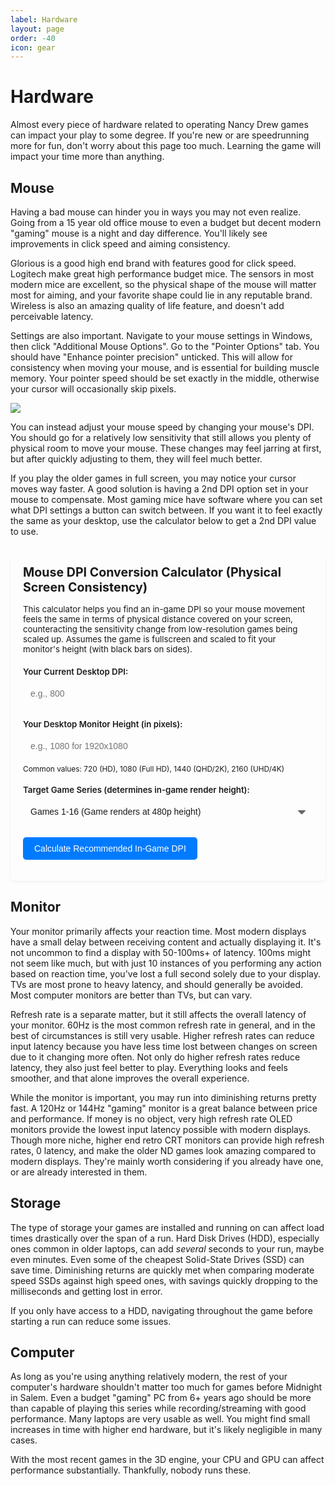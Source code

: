 ```yaml
---
label: Hardware
layout: page
order: -40
icon: gear
---
```


# Hardware

Almost every piece of hardware related to operating Nancy Drew games can impact your play to some degree. If you're new or are speedrunning more for fun, don't worry about this page too much. Learning the game will impact your time more than anything.

## Mouse

Having a bad mouse can hinder you in ways you may not even realize. Going from a 15 year old office mouse to even a budget but decent modern "gaming" mouse is a night and day difference. You'll likely see improvements in click speed and aiming consistency.

Glorious is a good high end brand with features good for click speed. Logitech make great high performance budget mice. The sensors in most modern mice are excellent, so the physical shape of the mouse will matter most for aiming, and your favorite shape could lie in any reputable brand. Wireless is also an amazing quality of life feature, and doesn't add perceivable latency.

Settings are also important. Navigate to your mouse settings in Windows, then click "Additional Mouse Options". Go to the "Pointer Options" tab. You should have "Enhance pointer precision" unticked. This will allow for consistency when moving your mouse, and is essential for building muscle memory. Your pointer speed should be set exactly in the middle, otherwise your cursor will occasionally skip pixels. 

![](/images/hardware/mouseproperties.avif)

You can instead adjust your mouse speed by changing your mouse's DPI. You should go for a relatively low sensitivity that still allows you plenty of physical room to move your mouse. These changes may feel jarring at first, but after quickly adjusting to them, they will feel much better.

If you play the older games in full screen, you may notice your cursor moves way faster. A good solution is having a 2nd DPI option set in your mouse to compensate. Most gaming mice have software where you can set what DPI settings a button can switch between. If you want it to feel exactly the same as your desktop, use the calculator below to get a 2nd DPI value to use.

<style>
    .dpi-calculator-container {
        background-color: var(--color-background-offset);
        border: 1px solid var(--color-border);
        color: var(--color-text);
        padding: 20px;
        border-radius: 8px;
        margin-top: 25px;
        margin-bottom: 25px;
        box-shadow: 0 2px 4px rgba(0,0,0,0.05);
    }

    .dpi-calculator-container h3 {
        margin-top: 0;
        margin-bottom: 15px;
        color: var(--color-heading);
        font-size: 1.4em;
    }
    
    .dpi-calculator-container p.description {
        margin-bottom: 20px;
        font-size: 0.95em;
        color: var(--color-text-light);
    }

    .dpi-calculator-input-group {
        margin-bottom: 18px;
    }

    .dpi-calculator-input-group label {
        display: block;
        margin-bottom: 6px;
        font-weight: 600;
        color: var(--color-text);
        font-size: 0.95em;
    }

    .dpi-calculator-container input[type="number"],
    .dpi-calculator-container select {
        width: 100%;
        padding: 12px;
        border: 1px solid var(--color-input-border);
        border-radius: 5px;
        box-sizing: border-box;
        font-size: 1em;
        background-color: var(--color-input-background);
        color: var(--color-input-text);
        min-height: 44px;
        line-height: 1.4;
    }
    
    .dpi-calculator-container select {
        appearance: none;
        -webkit-appearance: none;
        -moz-appearance: none;
        background-image: var(--select-arrow-light);
        background-repeat: no-repeat;
        background-position: right 12px center;
        background-size: 12px;
        padding-right: 36px;
    }

    /* Define arrow images as CSS variables that Retype can override */
    :root {
        --select-arrow-light: url('data:image/svg+xml;charset=US-ASCII,%3Csvg%20xmlns%3D%22http%3A%2F%2Fwww.w3.org%2F2000%2Fsvg%22%20width%3D%22292.4%22%20height%3D%22292.4%22%3E%3Cpath%20fill%3D%22%23666666%22%20d%3D%22M287%2069.4a17.6%2017.6%200%200%200-13-5.4H18.4c-5%200-9.3%201.8-12.9%205.4A17.6%2017.6%200%200%200%200%2082.2c0%205%201.8%209.3%205.4%2012.9l128%20127.9c3.6%203.6%207.8%205.4%2012.8%205.4s9.2-1.8%2012.8-5.4L287%2095c3.5-3.5%205.4-7.8%205.4-12.8%200-5-1.9-9.2-5.5-12.8z%22%2F%3E%3C%2Fsvg%3E');
    }

    .dpi-calculator-container input[type="number"]:focus,
    .dpi-calculator-container select:focus {
        border-color: var(--color-primary, #007bff);
        outline: none;
        box-shadow: 0 0 0 0.15rem var(--color-primary-shadow, rgba(0,123,255,.25));
    }

    .dpi-calculator-input-group small {
        display: block;
        margin-top: 6px;
        color: var(--color-text-lighter);
        font-size: 0.85em;
    }

    .dpi-calculator-container button {
        background-color: var(--color-primary, #007bff);
        color: var(--color-primary-text, white);
        padding: 10px 18px;
        border: none;
        border-radius: 5px;
        cursor: pointer;
        font-size: 1em;
        font-weight: 500;
        transition: background-color 0.2s ease-in-out, box-shadow 0.2s ease-in-out;
        display: inline-block;
        text-align: center;
    }

    .dpi-calculator-container button:hover {
        background-color: var(--color-primary-hover, #0056b3);
        box-shadow: 0 2px 5px rgba(0,0,0,0.1);
    }

    .dpi-calculator-result {
        margin-top: 20px;
        padding: 15px;
        background-color: var(--color-success-background);
        border: 1px solid var(--color-success-border);
        border-left: 5px solid var(--color-success);
        color: var(--color-success-text);
        border-radius: 5px;
    }

    .dpi-calculator-result h4 {
        margin-top: 0;
        margin-bottom: 8px;
        font-size: 1.1em;
        color: var(--color-success-heading);
    }

    .dpi-calculator-result strong {
        font-size: 1.8em;
        color: var(--color-success);
    }
    
    .dpi-calculator-result small {
        display: block;
        margin-top: 8px;
        font-size: 0.9em;
    }

    .dpi-calculator-error {
        margin-top: 15px;
        padding: 12px;
        background-color: var(--color-danger-background);
        border: 1px solid var(--color-danger-border);
        border-left: 5px solid var(--color-danger);
        color: var(--color-danger-text);
        border-radius: 5px;
        font-size: 0.95em;
    }
</style>

<div class="dpi-calculator-container">
    <h3>Mouse DPI Conversion Calculator (Physical Screen Consistency)</h3>
    <p class="description">
        This calculator helps you find an in-game DPI so your mouse movement feels the same in terms of physical distance covered on your screen,
        counteracting the sensitivity change from low-resolution games being scaled up. Assumes the game is fullscreen and scaled to fit your monitor's height (with black bars on sides).
    </p>

<div class="dpi-calculator-input-group">
    <label for="ndCurrentDpiV2">Your Current Desktop DPI:</label>
    <input type="number" id="ndCurrentDpiV2" name="ndCurrentDpiV2" placeholder="e.g., 800" min="50" step="50">
</div>

<div class="dpi-calculator-input-group">
    <label for="ndMonitorVertRes">Your Desktop Monitor Height (in pixels):</label>
    <input type="number" id="ndMonitorVertRes" name="ndMonitorVertRes" placeholder="e.g., 1080 for 1920x1080">
    <small>Common values: 720 (HD), 1080 (Full HD), 1440 (QHD/2K), 2160 (UHD/4K)</small>
</div>

<div class="dpi-calculator-input-group">
    <label for="ndGameSeriesV2">Target Game Series (determines in-game render height):</label>
    <select id="ndGameSeriesV2" name="ndGameSeriesV2">
        <option value="480">Games 1-16 (Game renders at 480p height)</option>
        <option value="600">Games 17-24 (Game renders at 600p height)</option>
    </select>
</div>

<button id="ndCalculateDpiBtnV2">Calculate Recommended In-Game DPI</button>

<div id="ndDpiResultV2" class="dpi-calculator-result" style="display:none;">
    <h4>Recommended In-Game DPI:</h4>
    <p><strong id="ndCalculatedDpiValueV2"></strong></p>
    <small>Set your mouse to the closest DPI value your mouse software allows.</small>
</div>
<div id="ndDpiErrorV2" class="dpi-calculator-error" style="display:none;"></div>
</div>

<script>
function calculateDPI() {
    const currentDpiEl = document.getElementById('ndCurrentDpiV2');
    const monitorVertResEl = document.getElementById('ndMonitorVertRes');
    const gameSeriesEl = document.getElementById('ndGameSeriesV2');
    const resultDiv = document.getElementById('ndDpiResultV2');
    const calculatedDpiValueEl = document.getElementById('ndCalculatedDpiValueV2');
    const errorDiv = document.getElementById('ndDpiErrorV2');
    
    // Clear previous results
    if (resultDiv) resultDiv.style.display = 'none';
    if (errorDiv) {
        errorDiv.style.display = 'none';
        errorDiv.textContent = '';
    }
    
    // Get and parse input values
    const currentDpi = parseFloat(currentDpiEl ? currentDpiEl.value : '');
    const monitorHeight = parseFloat(monitorVertResEl ? monitorVertResEl.value : '');
    const gameRenderHeight = parseFloat(gameSeriesEl ? gameSeriesEl.value : '');
    
    function showError(message) {
        if (errorDiv) {
            errorDiv.textContent = message;
            errorDiv.style.display = 'block';
        }
    }
    
    // Input validation
    if (isNaN(currentDpi) || currentDpi <= 0 || currentDpi > 50000) {
        showError('Please enter a valid current DPI (between 50-50000).');
        return;
    }
    
    if (isNaN(monitorHeight) || monitorHeight < gameRenderHeight || monitorHeight > 10000) {
        showError(`Please enter a valid monitor height (at least ${gameRenderHeight} pixels for the selected game).`);
        return;
    }
    
    if (isNaN(gameRenderHeight) || gameRenderHeight <= 0) {
        showError('Please select a valid game series.');
        return;
    }
    
    // Calculate new DPI
    const scalingFactor = monitorHeight / gameRenderHeight;
    const newDpi = currentDpi / scalingFactor;
    
    // Validate result
    if (isNaN(newDpi) || newDpi <= 0 || !isFinite(newDpi)) {
        showError('Could not calculate DPI. Please check your inputs.');
        return;
    }
    
    // Display result
    if (calculatedDpiValueEl && resultDiv) {
        calculatedDpiValueEl.textContent = Math.round(newDpi);
        resultDiv.style.display = 'block';
    }
}

function setupCalculator() {
    const calculateBtn = document.getElementById('ndCalculateDpiBtnV2');
    
    if (!calculateBtn) return;
    
    calculateBtn.addEventListener('click', function(e) {
        e.preventDefault();
        calculateDPI();
    });
    
    // Clear results when inputs change
    const inputs = [
        document.getElementById('ndCurrentDpiV2'),
        document.getElementById('ndMonitorVertRes'),
        document.getElementById('ndGameSeriesV2')
    ];
    
    inputs.forEach(input => {
        if (input) {
            input.addEventListener('input', function() {
                const resultDiv = document.getElementById('ndDpiResultV2');
                const errorDiv = document.getElementById('ndDpiErrorV2');
                if (resultDiv) resultDiv.style.display = 'none';
                if (errorDiv) errorDiv.style.display = 'none';
            });
        }
    });
}

if (document.readyState === 'loading') {
    document.addEventListener('DOMContentLoaded', setupCalculator);
} else {
    setupCalculator();
}

window.addEventListener('load', setupCalculator);
</script>

## Monitor

Your monitor primarily affects your reaction time. Most modern displays have a small delay between receiving content and actually displaying it. It's not uncommon to find a display with 50-100ms+ of latency. 100ms might not seem like much, but with just 10 instances of you performing any action based on reaction time, you've lost a full second solely due to your display. TVs are most prone to heavy latency, and should generally be avoided. Most computer monitors are better than TVs, but can vary.

Refresh rate is a separate matter, but it still affects the overall latency of your monitor. 60Hz is the most common refresh rate in general, and in the best of circumstances is still very usable. Higher refresh rates can reduce input latency because you have less time lost between changes on screen due to it changing more often. Not only do higher refresh rates reduce latency, they also just feel better to play. Everything looks and feels smoother, and that alone improves the overall experience.

While the monitor is important, you may run into diminishing returns pretty fast. A 120Hz or 144Hz "gaming" monitor is a great balance between price and performance. If money is no object, very high refresh rate OLED monitors provide the lowest input latency possible with modern displays. Though more niche, higher end retro CRT monitors can provide high refresh rates, 0 latency, and make the older ND games look amazing compared to modern displays. They're mainly worth considering if you already have one, or are already interested in them.

## Storage

The type of storage your games are installed and running on can affect load times drastically over the span of a run. Hard Disk Drives (HDD), especially ones common in older laptops, can add *several* seconds to your run, maybe even minutes. Even some of the cheapest Solid-State Drives (SSD) can save time. Diminishing returns are quickly met when comparing moderate speed SSDs against high speed ones, with savings quickly dropping to the milliseconds and getting lost in error. 

If you only have access to a HDD, navigating throughout the game before starting a run can reduce some issues.

## Computer

As long as you're using anything relatively modern, the rest of your computer's hardware shouldn't matter too much for games before Midnight in Salem. Even a budget "gaming" PC from 6+ years ago should be more than capable of playing this series while recording/streaming with good performance. Many laptops are very usable as well. You might find small increases in time with higher end hardware, but it's likely negligible in many cases.

With the most recent games in the 3D engine, your CPU and GPU can affect performance substantially. Thankfully, nobody runs these.
